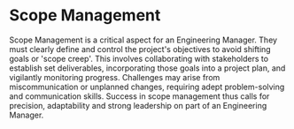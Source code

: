 # Scope Management

Scope Management is a critical aspect for an Engineering Manager. They must clearly define and control the project's objectives to avoid shifting goals or 'scope creep'. This involves collaborating with stakeholders to establish set deliverables, incorporating those goals into a project plan, and vigilantly monitoring progress. Challenges may arise from miscommunication or unplanned changes, requiring adept problem-solving and communication skills. Success in scope management thus calls for precision, adaptability and strong leadership on part of an Engineering Manager.